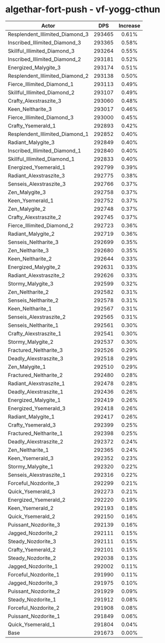 # algethar-fort-push - vf-yogg-cthun
| Actor | DPS | Increase |
|---|:---:|:---:|
|Resplendent_Illimited_Diamond_3|293465|0.61%|
|Inscribed_Illimited_Diamond_3|293365|0.58%|
|Skillful_Illimited_Diamond_3|293264|0.55%|
|Inscribed_Illimited_Diamond_2|293181|0.52%|
|Energized_Malygite_3|293174|0.51%|
|Resplendent_Illimited_Diamond_2|293138|0.50%|
|Fierce_Illimited_Diamond_1|293113|0.49%|
|Skillful_Illimited_Diamond_2|293107|0.49%|
|Crafty_Alexstraszite_3|293060|0.48%|
|Keen_Neltharite_3|293017|0.46%|
|Fierce_Illimited_Diamond_3|293000|0.45%|
|Crafty_Ysemerald_1|292893|0.42%|
|Resplendent_Illimited_Diamond_1|292852|0.40%|
|Radiant_Malygite_3|292849|0.40%|
|Inscribed_Illimited_Diamond_1|292840|0.40%|
|Skillful_Illimited_Diamond_1|292833|0.40%|
|Energized_Ysemerald_1|292799|0.39%|
|Radiant_Alexstraszite_3|292775|0.38%|
|Senseis_Alexstraszite_3|292766|0.37%|
|Zen_Malygite_3|292758|0.37%|
|Keen_Ysemerald_1|292752|0.37%|
|Zen_Malygite_2|292748|0.37%|
|Crafty_Alexstraszite_2|292745|0.37%|
|Fierce_Illimited_Diamond_2|292723|0.36%|
|Radiant_Malygite_2|292719|0.36%|
|Senseis_Neltharite_3|292699|0.35%|
|Zen_Neltharite_3|292680|0.35%|
|Keen_Neltharite_2|292644|0.33%|
|Energized_Malygite_2|292631|0.33%|
|Radiant_Alexstraszite_2|292626|0.33%|
|Stormy_Malygite_3|292599|0.32%|
|Zen_Neltharite_2|292582|0.31%|
|Senseis_Neltharite_2|292578|0.31%|
|Keen_Neltharite_1|292567|0.31%|
|Senseis_Alexstraszite_2|292565|0.31%|
|Senseis_Neltharite_1|292561|0.30%|
|Crafty_Alexstraszite_1|292541|0.30%|
|Stormy_Malygite_2|292537|0.30%|
|Fractured_Neltharite_3|292526|0.29%|
|Deadly_Alexstraszite_3|292518|0.29%|
|Zen_Malygite_1|292510|0.29%|
|Fractured_Neltharite_2|292480|0.28%|
|Radiant_Alexstraszite_1|292478|0.28%|
|Deadly_Alexstraszite_1|292436|0.26%|
|Energized_Malygite_1|292419|0.26%|
|Energized_Ysemerald_3|292418|0.26%|
|Radiant_Malygite_1|292417|0.26%|
|Crafty_Ysemerald_3|292399|0.25%|
|Fractured_Neltharite_1|292398|0.25%|
|Deadly_Alexstraszite_2|292372|0.24%|
|Zen_Neltharite_1|292365|0.24%|
|Keen_Ysemerald_3|292352|0.23%|
|Stormy_Malygite_1|292320|0.22%|
|Senseis_Alexstraszite_1|292316|0.22%|
|Forceful_Nozdorite_3|292299|0.21%|
|Quick_Ysemerald_3|292273|0.21%|
|Energized_Ysemerald_2|292220|0.19%|
|Keen_Ysemerald_2|292193|0.18%|
|Quick_Ysemerald_2|292150|0.16%|
|Puissant_Nozdorite_3|292139|0.16%|
|Jagged_Nozdorite_2|292111|0.15%|
|Steady_Nozdorite_3|292111|0.15%|
|Crafty_Ysemerald_2|292101|0.15%|
|Steady_Nozdorite_2|292038|0.13%|
|Jagged_Nozdorite_1|292002|0.11%|
|Forceful_Nozdorite_1|291990|0.11%|
|Jagged_Nozdorite_3|291975|0.10%|
|Puissant_Nozdorite_2|291929|0.09%|
|Steady_Nozdorite_1|291912|0.08%|
|Forceful_Nozdorite_2|291908|0.08%|
|Puissant_Nozdorite_1|291849|0.06%|
|Quick_Ysemerald_1|291804|0.04%|
|Base|291673|0.00%|
